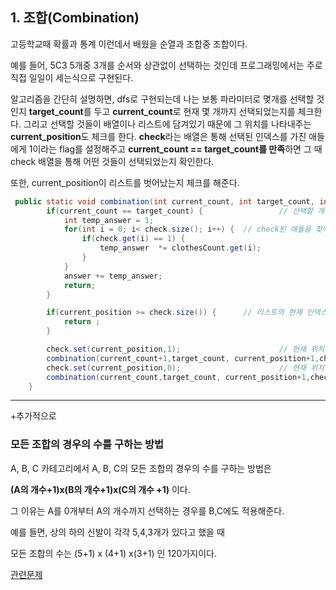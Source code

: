 ## 1. 조합(Combination)

고등학교때 확률과 통계 이런데서 배웠을 순열과 조합중 조합이다. 

예를 들어, 5C3 5개중 3개를 순서와 상관없이 선택하는 것인데 프로그래밍에서는 주로 직접 일일이 세는식으로 구현된다. 



알고리즘을 간단히 설명하면, dfs로 구현되는데 나는 보통 파라미터로 몇개를 선택할 것인지 **target_count**를 두고 **current_count**로 현재 몇 개까지 선택되었는지를 체크한다. 
그리고 선택할 것들이 배열이나 리스트에 담겨있기 때문에 그 위치를 나타내주는 **current_position**도 체크를 한다. 
**check**라는 배열은 통해 선택된 인덱스를 가진 애들에게 1이라는 flag를 설정해주고 
**current_count ==  target_count를 만족**하면 그 때 check 배열을 통해 어떤 것들이 선택되었는지 확인한다. 

또한, current_position이 리스트를 벗어났는지 체크를 해준다.

```java
 public static void combination(int current_count, int target_count, int current_position, List<Integer> check, List<Integer> clothesCount) {
        if(current_count == target_count) {					// 선택할 개수와 선택한 개수가 같은지 확인
            int temp_answer = 1;
            for(int i = 0; i< check.size(); i++) {	// check된 애들을 찾아서 연산 해준다. 
                if(check.get(i) == 1) {
                    temp_answer  *= clothesCount.get(i);
                }
            }
            answer += temp_answer;
            return;
        }

        if(current_position >= check.size()) {		// 리스트의 현재 인덱스가 배열을 넘어갈 때 return
            return ;
        }

        check.set(current_position,1);						// 현재 위치 체크 
        combination(current_count+1,target_count, current_position+1,check, clothesCount);
        check.set(current_position,0);						// 현재 위치 체크x
        combination(current_count,target_count, current_position+1,check, clothesCount);
    }
```





------------------

+추가적으로

### 모든 조합의 경우의 수를 구하는 방법 

A, B, C 카테고리에서  A, B, C의 모든 조합의 경우의 수를 구하는 방법은 

**(A의 개수+1)x(B의 개수+1)x(C의 개수 +1)** 이다.

그 이유는 A를 0개부터 A의 개수까지 선택하는 경우를 B,C에도 적용해준다. 

예를 들면, 상의 하의 신발이 각각 5,4,3개가 있다고 했을 때

모든 조합의 수는  (5+1) x (4+1) x(3+1) 인 120가지이다.

[관련문제](https://programmers.co.kr/learn/courses/30/lessons/42578)

